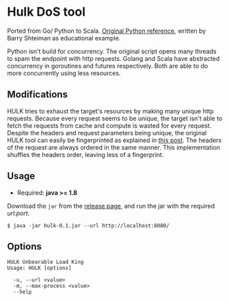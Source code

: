 # Hulk DoS tool

Ported from Go/ Python to Scala. [Original Python reference](https://github.com/grafov/hulk/blob/master/hulk.py),
written by Barry Shteiman as educational example. 

Python isn't build for concurrency. The original script opens many threads to spam the endpoint 
with http requests. Golang and Scala have abstracted concurrency in goroutines and futures respectively.
Both are able to do more concurrently using less resources. 

## Modifications
HULK tries to exhaust the target's resources by making many unique http requests. Because every request seems to be 
unique, the target isn't able to fetch the requests from cache and compute is wasted for every request. Despite the
headers and request parameters being unique, the original HULK tool can easily be fingerprinted as explained in 
[this post](https://www.trustwave.com/en-us/resources/blogs/spiderlabs-blog/hulk-vs-thor-application-dos-smackdown/).
The headers of the request are always ordered in the same manner. This implementation shuffles the headers order, 
leaving less of a fingerprint.

## Usage
* Required: **java >= 1.8**

Download the `jar` from the [release page](https://github.com/ritchie46/hulk/releases/), and run the jar with the 
required *url:port*.

```
$ java -jar hulk-0.1.jar --url http://localhost:8080/
```

## Options
```
HULK Unbearable Load King
Usage: HULK [options]

  -u, --url <value>
  -m, --max-process <value>
  --help
```